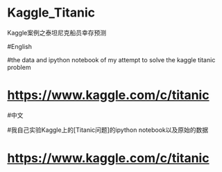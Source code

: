 # Kaggle_Titanic
Kaggle案例之泰坦尼克船员幸存预测

#English

#the data and ipython notebook of my attempt to solve the kaggle titanic problem

# https://www.kaggle.com/c/titanic

#中文

#我自己实验Kaggle上的[Titanic问题]的ipython notebook以及原始的数据

# https://www.kaggle.com/c/titanic
